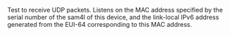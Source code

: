 Test to receive UDP packets. Listens on the MAC address specified by the serial
number of the sam4l of this device, and the link-local IPv6 address generated
from the EUI-64 corresponding to this MAC address.

